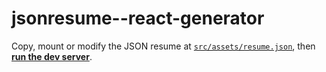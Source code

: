 # jsonresume--react-generator

Copy, mount or modify the JSON resume at [`src/assets/resume.json`](src/assets/resume.json), then [**run the dev server**](docs/dev-server.md).
